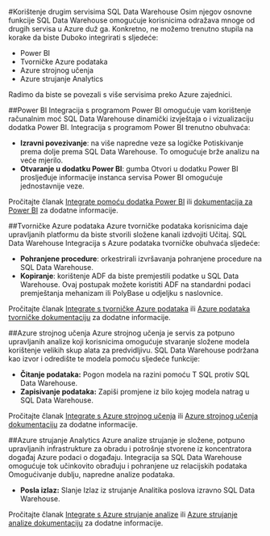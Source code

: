 <properties
   pageTitle="Sastavljanje integrirani rješenja s SQL Data Warehouse | Microsoft Azure"
   description="Alati i partnerima s rješenjima integriranih s SQL Data Warehouse. "
   services="sql-data-warehouse"
   documentationCenter="NA"
   authors="lodipalm"
   manager="barbkess"
   editor=""/>

<tags
   ms.service="sql-data-warehouse"
   ms.devlang="NA"
   ms.topic="article"
   ms.tgt_pltfrm="NA"
   ms.workload="data-services"
   ms.date="05/31/2016"
   ms.author="lodipalm;barbkess;sonyama"/>

#<a name="leverage-other-services-with-sql-data-warehouse"></a>Korištenje drugim servisima SQL Data Warehouse
Osim njegov osnovne funkcije SQL Data Warehouse omogućuje korisnicima odražava mnoge od drugih servisa u Azure duž ga.  Konkretno, ne možemo trenutno stupila na korake da biste Duboko integrirati s sljedeće:

+ Power BI
+ Tvorničke Azure podataka
+ Azure strojnog učenja
+ Azure strujanje Analytics

Radimo da biste se povezali s više servisima preko Azure zajednici.

##<a name="power-bi"></a>Power BI
Integracija s programom Power BI omogućuje vam korištenje računalnim moć SQL Data Warehouse dinamički izvještaja o i vizualizaciju dodatka Power BI. Integracija s programom Power BI trenutno obuhvaća:

+ **Izravni povezivanje**: na više napredne veze sa logičke Potiskivanje prema dolje prema SQL Data Warehouse.  To omogućuje brže analizu na veće mjerilo.
+ **Otvaranje u dodatku Power BI**: gumba Otvori u dodatku Power BI prosljeđuje informacije instanca servisa Power BI omogućuje jednostavnije veze.

Pročitajte članak [Integrate pomoću dodatka Power BI](./sql-data-warehouse-integrate-power-bi.md) ili [dokumentacija za Power BI](http://blogs.msdn.com/b/powerbi/archive/2015/06/24/exploring-azure-sql-data-warehouse-with-power-bi.aspx) za dodatne informacije.

##<a name="azure-data-factory"></a>Tvorničke Azure podataka
Azure tvorničke podataka korisnicima daje upravljanih platformu da biste stvorili složene kanali izdvojiti Učitaj.  SQL Data Warehouse Integracija s Azure podataka tvorničke obuhvaća sljedeće:

+ **Pohranjene procedure**: orkestrirali izvršavanja pohranjene procedure na SQL Data Warehouse.
+ **Kopiranje**: korištenje ADF da biste premjestili podatke u SQL Data Warehouse.  Ovaj postupak možete koristiti ADF na standardni podaci premještanja mehanizam ili PolyBase u odjeljku s naslovnice. 

Pročitajte članak [Integrate s tvorničke Azure podataka](./sql-data-warehouse-integrate-azure-data-factory.md) ili [Azure podataka tvorničke dokumentaciju](https://azure.microsoft.com/documentation/services/data-factory/) za dodatne informacije.

##<a name="azure-machine-learning"></a>Azure strojnog učenja
Azure strojnog učenja je servis za potpuno upravljanih analize koji korisnicima omogućuje stvaranje složene modela korištenje velikih skup alata za predvidljivu.  SQL Data Warehouse podržana kao izvor i odredište te modela pomoću sljedeće funkcije:

+ **Čitanje podataka:** Pogon modela na razini pomoću T SQL protiv SQL Data Warehouse.
+ **Zapisivanje podataka:** Zapiši promjene iz bilo kojeg modela natrag u SQL Data Warehouse.

Pročitajte članak [Integrate s Azure strojnog učenja](./sql-data-warehouse-integrate-azure-machine-learning.md) ili [Azure strojnog učenja dokumentaciju](https://azure.microsoft.com/services/machine-learning/) za dodatne informacije.

##<a name="azure-stream-analytics"></a>Azure strujanje Analytics
Azure analize strujanje je složene, potpuno upravljanih infrastrukture za obradu i potrošnje stvorene iz koncentratora događaj Azure podaci o događaju.  Integracija sa SQL Data Warehouse omogućuje tok učinkovito obrađuju i pohranjene uz relacijskih podataka Omogućivanje dublju, napredne analize podataka.  

+ **Posla izlaz:** Slanje Izlaz iz strujanje Analitika poslova izravno SQL Data Warehouse.

Pročitajte članak [Integrate s Azure strujanje analize](./sql-data-warehouse-integrate-azure-stream-analytics.md) ili [Azure strujanje analize dokumentaciju](https://azure.microsoft.com/documentation/services/stream-analytics/) za dodatne informacije.

<!--Image references-->

<!--Article references-->
[development overview]: sql-data-warehouse-overview-develop/

[Azure Data Factory]: sql-data-warehouse-integrate-azure-data-factory.md
[Azure Machine Learning]: sql-data-warehouse-integrate-azure-machine-learning.md
[Azure Stream Analytics]: sql-data-warehouse-integrate-azure-stream-analytics.md
[Power BI]: sql-data-warehouse-integrate-power-bi.md
[Partners]: sql-data-warehouse-partner-business-intelligence.md

<!--MSDN references-->

<!--Other Web references-->
